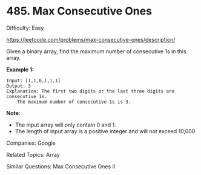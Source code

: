# 485. Max Consecutive Ones

Difficulty: Easy

https://leetcode.com/problems/max-consecutive-ones/description/

Given a binary array, find the maximum number of consecutive 1s in this array.

**Example 1:**
```
Input: [1,1,0,1,1,1]
Output: 3
Explanation: The first two digits or the last three digits are consecutive 1s.
    The maximum number of consecutive 1s is 3.
```
**Note:**
* The input array will only contain 0 and 1.
* The length of input array is a positive integer and will not exceed 10,000

Companies: Google

Related Topics: Array

Similar Questions: Max Consecutive Ones II
